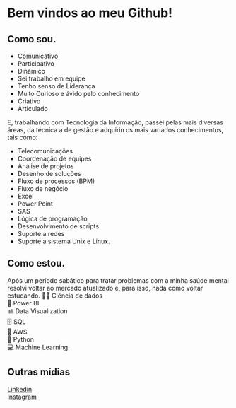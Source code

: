 # Bem vindos ao meu Github!

<!--
- 💬 Pergunte-me sobre...
- 📫 Como chegar até mim: ...
- 😄 Pronomes: ...
- ⚡ Fato divertido: ...
-->

## Como sou.
* Comunicativo
* Participativo
* Dinâmico
* Sei trabalho em equipe
* Tenho senso de Liderança
* Muito Curioso e ávido pelo conhecimento
* Criativo
* Articulado

E, trabalhando com Tecnologia da Informação, passei pelas mais diversas áreas, da técnica a de gestão e adquirin os mais variados conhecimentos, tais como:
* Telecomunicações
* Coordenação de equipes
* Análise de projetos
* Desenho de soluções
* Fluxo de processos (BPM)
* Fluxo de negócio
* Excel
* Power Point
* SAS
* Lógica de programação
* Desenvolvimento de scripts
* Suporte a redes
* Suporte a sistema Unix e Linux.

## Como estou.
Após um período sabático para tratar problemas com a minha saúde mental resolvi voltar ao mercado atualizado e, para isso, nada como voltar estudando.
👩‍💻 Ciência de dados  
🧮 Power BI  
📊 Data Visualization  
 🗄 SQL  
📅 AWS  
🐍 Python  
💻 Machine Learning.

## Outras mídias
[Linkedin]( https://www.linkedin.com/in/cyromneto/)  
[Instagram]( https://www.instagram.com/neto.viking/)
